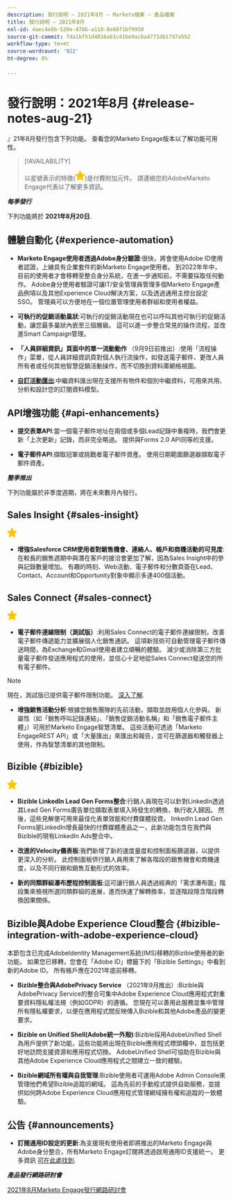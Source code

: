 ```yaml
---
description: 發行說明 — 2021年8月 — Marketo檔案 — 產品檔案
title: 發行說明 — 2021年8月
exl-id: 4aec4e0b-520e-4786-a110-8e68f1bf9950
source-git-commit: fda1bf51d4016a61c41be9acba4771db1797a552
workflow-type: tm+mt
source-wordcount: '922'
ht-degree: 0%

---
```


# 發行說明：2021年8月 {#release-notes-aug-21}

』21年8月發行包含下列功能。 查看您的Marketo Engage版本以了解功能可用性。

>[!AVAILABILITY]
>
>以星號表示的特徵(![](assets/yellow-star.png))是付費附加元件。 請連絡您的AdobeMarketo Engage代表以了解更多資訊。

**_每季發行_**

下列功能將於 **2021年8月20日**.

## 體驗自動化 {#experience-automation}

* **Marketo Engage使用者透過Adobe身分驗證**:很快，將會使用Adobe ID使用者認證，上線具有企業套件的新Marketo Engage使用者。 到2022年年中，目前的使用者才會移轉至整合身分系統，在進一步通知前，不需要採取任何動作。 Adobe身分使用者驗證可讓IT/安全管理員管理多個Marketo Engage產品例項以及其他Experience Cloud解決方案，以及透過通用主控台設定SSO。 管理員可以方便地在一個位置管理使用者群組和使用者權益。

* **可執行的促銷活動巢狀**:可執行的促銷活動現在也可以呼叫其他可執行的促銷活動，讓您最多巢狀內嵌至三個層級。 這可以進一步整合常見的操作流程，並改進Smart Campaign管理。

* **「人員詳細資訊」頁面中的單一流動動作** （9月9日前推出）:使用「流程操作」菜單，從人員詳細資訊頁對個人執行流操作，如發送電子郵件、更改人員所有者或任何其他智慧促銷活動操作，而不切換到資料庫網格視圖。

* **[自訂活動匯出](/help/marketo/product-docs/administration/marketo-custom-activities/custom-activity-metadata-export.md)**:中繼資料匯出現在支援所有物件和個別中繼資料，可用來共用、分析和設計您的訂閱資料模型。

## API增強功能 {#api-enhancements}

* **提交表單API**:當一個電子郵件地址在兩個或多個Lead記錄中重複時，我們會更新「上次更新」記錄，而非完全略過。 提供與Forms 2.0 API同等的支援。

* **電子郵件API**:擷取冠軍或挑戰者電子郵件資產。 使用日期範圍篩選器擷取電子郵件資產。

**_整季推出_**

下列功能屬於非季度週期，將在未來數月內發行。

## Sales Insight {#sales-insight}

![（星號）](assets/yellow-star.png)

* **增強Salesforce CRM使用者對銷售機會、連絡人、帳戶和商機活動的可見度**:在較長的銷售週期中與潛在客戶的接洽會更加了解，因為Sales Insight中的參與記錄數量增加。 有趣的時刻、Web活動、電子郵件和分數頁簽在Lead、Contact、Account和Opportunity對象中顯示多達400個活動。

## Sales Connect {#sales-connect}

![（星號）](assets/yellow-star.png)

* **電子郵件連線限制（測試版）**:利用Sales Connect的電子郵件連線限制，改善電子郵件傳遞能力並擴展個人化銷售通訊。 這項新技術可自動管理電子郵件傳送時間，為Exchange和Gmail使用者建立順暢的體驗。 減少或消除第三方批量電子郵件發送應用程式的使用，並信心十足地從Sales Connect發送您的所有電子郵件。

>[!NOTE]
>
>現在，測試版已提供電子郵件限制功能。 [深入了解](/help/marketo/product-docs/marketo-sales-connect/email/email-delivery/email-connection-throttling.md).

* **增強銷售活動分析**:根據您銷售團隊的先前活動，擷取並啟用個人化參與。 新屬性（如「銷售呼叫記錄連結」、「銷售促銷活動名稱」和「銷售電子郵件主體」）可用於Marketo Engage智慧清單。  這些活動可透過「Marketo EngageREST API」或「大量匯出」來匯出和報告，並可在篩選器和觸發器上使用，作為智慧清單的其他限制。

## Bizible {#bizible}

![](assets/yellow-star.png)

* **Bizible LinkedIn Lead Gen Forms整合**:行銷人員現在可以針對LinkedIn透過其Lead Gen Forms廣告單位擷取表單填入時發生的轉換，執行收入歸因。 然後，這些見解便可用來最佳化表單效能和付費媒體投資。 linkedIn Lead Gen Forms是LinkedIn增長最快的付費媒體產品之一，此新功能包含在我們與Bizible的現有LinkedIn Ads整合中。   
* **改進的Velocity儀表板**:我們新增了新的速度量度和控制面板篩選器，以提供更深入的分析。 此控制面板供行銷人員用來了解各階段的銷售機會和商機速度，以及不同行銷和銷售互動形式的效率。

* **新的同類群組瀑布歷程控制面板**:這可讓行銷人員透過經典的「需求瀑布圖」階段集來檢視所選同類群組的進展，進而快速了解轉換率，並逐階段隱含階段轉換因果關係。

## Bizible與Adobe Experience Cloud整合 {#bizible-integration-with-adobe-experience-cloud}

本節包含已完成AdobeIdentity Management系統(IMS)移轉的Bizible使用者的新功能。 如果您已移轉，您會在「Adobe ID」標籤下的「Bizible Settings」中看到新的Adobe ID。 所有帳戶應在2021年底前移轉。

* **Bizible整合與AdobePrivacy Service** （2021年9月推出）:Bizible與AdobePrivacy Service的整合可集中Adobe Experience Cloud應用程式對重要資料隱私權法規（例如GDPR）的遵循。 您現在可以善用此服務並集中管理所有隱私權要求，以便在應用程式間反映傳入Bizible和其他Adobe產品的變更要求。

* **Bizible on Unified Shell(Adobe統一外殼)**:Bizible採用AdobeUnified Shell為用戶提供了新功能，這些功能將出現在Bizible應用程式標頭欄中，並包括更好地訪問支援資源和應用程式切換。 AdobeUnified Shell可協助在Bizible與其他Adobe Experience Cloud應用程式之間建立一致的體驗。

* **Bizible網域所有權與自我管理**:Bizible使用者可運用Adobe Admin Console來管理他們希望Bizible追蹤的網域。 這為先前的手動程式提供自助服務，並提供如何跨Adobe Experience Cloud應用程式管理網域擁有權和追蹤的一致體驗。

## 公告 {#announcements}

* **訂閱通用ID設定的更新**:為支援現有使用者即將推出的Marketo Engage與Adobe身分整合，所有Marketo Engage訂閱將透過啟用通用ID支援統一。 更多資訊 [可在此處找到](/help/marketo/product-docs/administration/settings/using-a-universal-id-for-subscription-login.md).

**_產品發行網路研討會_**

[2021年8月Marketo Engage發行網路研討會](https://engage.marketo.com/August21_Release_Webinar.html)
